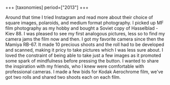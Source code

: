 +++
[taxonomies]
period=["2013"]
+++

Around that time I tried Instagram and read more about their choice of square images, polaroids, and medium format photography. I picked up MF film photography as my hobby and bought a Soviet copy of Hasselblad - Kiev 88. I was pleased to see my first analogous pictures, less so to find my camera jams the film now and then. I got my favorite camera since then the Mamiya RB-67. It made 10 precious shoots and the roll had to be developed and scanned, making it pricy to take pictures which I was less sure about. I loved the constraint of being able to take just a few images as it promoted some spark of mindfulness before pressing the button. I wanted to share the inspiration with my friends, who I knew were comfortable with professional cameras. I made a few bids for Kodak Aerochrome film, we've got two rolls and shared two shoots each on each film.